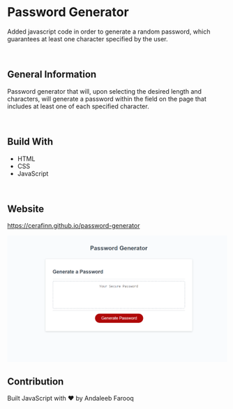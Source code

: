 # Password Generator
Added javascript code in order to generate a random password, which guarantees at least one character specified by the user.

<br />

## General Information
Password generator that will, upon selecting the desired length and characters, will generate a password within the field on the page that includes at least one of each specified character.

<br />

## Build With
* HTML
* CSS
* JavaScript

<br />

## Website
https://cerafinn.github.io/password-generator

![Password Generator](./assets/screen-capture.png)


## Contribution
Built JavaScript with ❤️ by Andaleeb Farooq
